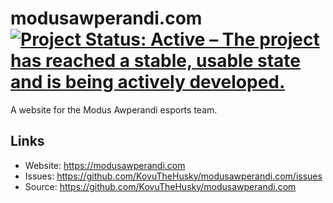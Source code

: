 # modusawperandi.com [![Project Status: Active – The project has reached a stable, usable state and is being actively developed.](https://www.repostatus.org/badges/latest/active.svg)](https://www.repostatus.org/#active)

A website for the Modus Awperandi esports team.

## Links

* Website: <https://modusawperandi.com>
* Issues: <https://github.com/KovuTheHusky/modusawperandi.com/issues>
* Source: <https://github.com/KovuTheHusky/modusawperandi.com>
